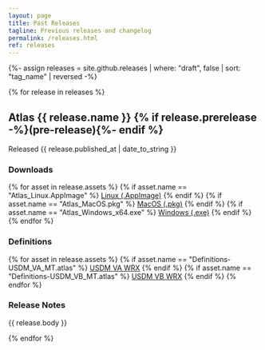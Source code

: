 ```yaml
---
layout: page
title: Past Releases
tagline: Previous releases and changelog
permalink: /releases.html
ref: releases
---
```


{%- assign releases = site.github.releases | where: "draft", false | sort: "tag_name" | reversed -%}

{% for release in releases %}

## Atlas {{ release.name }} {% if release.prerelease -%}(pre-release){%- endif %}
Released <time datetime="{{ release.published_at | date_to_xmlschema }}">{{ release.published_at | date_to_string }}</time>
### Downloads
{% for asset in release.assets %} {% if asset.name == "Atlas_Linux.AppImage" %} <a href="{{ asset.browser_download_url }}" class="btn">Linux (.AppImage)</a> {% endif %} {% if asset.name == "Atlas_MacOS.pkg" %} <a href="{{ asset.browser_download_url }}" class="btn">MacOS (.pkg)</a> {% endif %} {% if asset.name == "Atlas_Windows_x64.exe" %} <a href="{{ asset.browser_download_url }}" class="btn">Windows (.exe)</a> {% endif %} {% endfor %}
### Definitions
{% for asset in release.assets %} {% if asset.name == "Definitions-USDM_VA_MT.atlas" %} <a href="{{ asset.browser_download_url }}" class="btn">USDM VA WRX</a> {% endif %} 
{% if asset.name == "Definitions-USDM_VB_MT.atlas" %} <a href="{{ asset.browser_download_url }}" class="btn">USDM VB WRX</a> {% endif %} {% endfor %}
### Release Notes
{{ release.body }}

{% endfor %}


